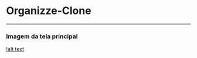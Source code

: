# Organizze-Clone

---

### Imagem da tela principal

[!alt text](https://github.com/Viniciusog/Organizze-Clone/blob/master/app/src/main/res/drawable-v24/imagemTelaPrincipalOk.png)
